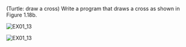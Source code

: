 (Turtle: draw a cross) Write a program that draws a cross as shown in Figure 1.18b.

![EX01_13](https://user-images.githubusercontent.com/110781912/197060056-945f8ad5-5b6f-4960-811e-848a75d6fc35.png)

![EX01_13](https://user-images.githubusercontent.com/110781912/197060107-ffeeca8e-896d-4a9c-94ba-5a987a313dbf.png)
